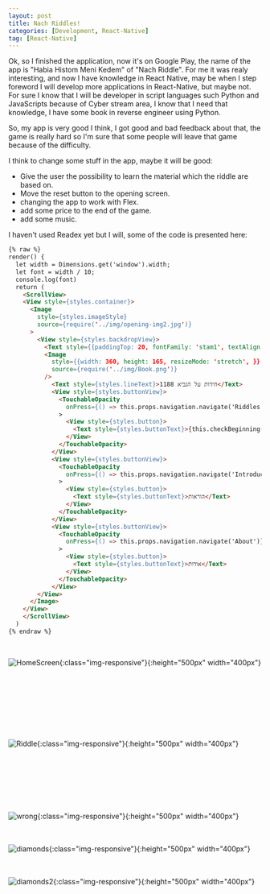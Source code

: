 ```yaml
---
layout: post
title: Nach Riddles!
categories: [Development, React-Native]
tag: [React-Native] 
---
```


Ok, so I finished the application, now it's on Google Play, the name of the app is "Habia Histom Meni Kedem" of "Nach Riddle". For me it was realy interesting, and now I have knowledge in React Native, may be when I step foreword I will develop more applications in React-Native, but maybe not. For sure I know that I will be developer in script languages such Python and JavaScripts because of Cyber stream area, I know that I need that knowledge, I have some book in reverse engineer using Python.

So, my app is very good I think, I got good and bad feedback about that, the game is really hard so I'm sure that some people will leave that game because of the difficulty.

I think to change some stuff in the app, maybe it will be good:
- Give the user the possibility to learn the material which the riddle are based on.
- Move the reset button to the opening screen.
- changing the app to work with Flex.
- add some price to the end of the game.
- add some music.


I haven't used Readex yet but I will, some of the code is presented here:

```html
{% raw %}
render() {
  let width = Dimensions.get('window').width;
  let font = width / 10;
  console.log(font)
  return (
    <ScrollView>
    <View style={styles.container}>
      <Image
        style={styles.imageStyle}
        source={require('../img/opening-img2.jpg')}
      >
        <View style={styles.backdropView}>
          <Text style={{paddingTop: 20, fontFamily: 'stam1', textAlign: 'center', color: '#2196F3', fontSize:font}}>אביעה חידות מני קדם</Text>
          <Image
            style={{width: 360, height: 165, resizeMode: 'stretch', }}
            source={require('../img/Book.png')}
          />
            <Text style={styles.lineText}>1188 חידות על הנביא</Text>
            <View style={styles.buttonView}>
              <TouchableOpacity
                onPress={() => this.props.navigation.navigate('Riddles', { home: this.onChangeCount.bind(this)})}
              >
                <View style={styles.button}>
                  <Text style={styles.buttonText}>{this.checkBeginning()}</Text>
                </View>
              </TouchableOpacity>
            </View>
            <View style={styles.buttonView}>
              <TouchableOpacity
                onPress={() => this.props.navigation.navigate('Introduction')}
              >
                <View style={styles.button}>
                  <Text style={styles.buttonText}>הוראות</Text>
                </View>
              </TouchableOpacity>
            </View>
            <View style={styles.buttonView}>
              <TouchableOpacity
                onPress={() => this.props.navigation.navigate('About')}
              >
                <View style={styles.button}>
                  <Text style={styles.buttonText}>אודות</Text>
                </View>
              </TouchableOpacity>
            </View>
        </View>
      </Image>
    </View>
    </ScrollView>
  )
{% endraw %}
```

<br></p>
![HomeScreen](/assets/images/app2.jpg "HomeScreen"){:class="img-responsive"}{:height="500px" width="400px"}
<p dir="rtl">
<br>
<br>

<br>
<br>
<br>


<br></p>
![Riddle](/assets/images/app3.jpg "Riddle"){:class="img-responsive"}{:height="500px" width="400px"}
<p dir="rtl">
<br>

<br>
<br>
<br>


<br></p>
![wrong](/assets/images/app4.jpg "wrong"){:class="img-responsive"}{:height="500px" width="400px"}
<br>
<br>
<br>

![diamonds](/assets/images/app5.jpg "diamonds"){:class="img-responsive"}{:height="500px" width="400px"}
<br>
<br>
<br>


![diamonds2](/assets/images/app1.jpg "diamonds2"){:class="img-responsive"}{:height="500px" width="400px"}
